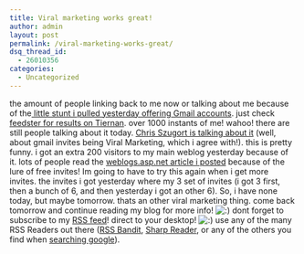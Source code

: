 ```yaml
---
title: Viral marketing works great!
author: admin
layout: post
permalink: /viral-marketing-works-great/
dsq_thread_id:
  - 26010356
categories:
  - Uncategorized
---
```

the amount of people linking back to me now or talking about me because of the[ little stunt i pulled yesterday offering Gmail accounts][1]. just check [feedster for results on Tiernan][2]. over 1000 instants of me! wahoo! there are still people talking about it today. [Chris Szugort is talking about it][3] (well, about gmail invites being Viral Marketing, which i agree with!). this is pretty funny. i got an extra 200 visitors to my main weblog yesterday because of it. lots of people read the [weblogs.asp.net article i posted][1] because of the lure of free invites! Im going to have to try this again when i get more invites. the invites i got yesterday where my 3 set of invites (i got 3 first, then a bunch of 6, and then yesterday i got an other 6). So, i have none today, but maybe tomorrow. thats an other viral marketing thing. come back tomorrow and continue reading my blog for more info! <img src="http://blog.lotas-smartman.net/wp-includes/images/smilies/icon_smile.gif" alt=":)" class="wp-smiley" /> dont forget to subscribe to my [RSS feed][4]! direct to your desktop! <img src="http://blog.lotas-smartman.net/wp-includes/images/smilies/icon_smile.gif" alt=":)" class="wp-smiley" /> use any of the many RSS Readers out there ([RSS Bandit][5], [Sharp Reader][6], or any of the others you find when [searching google][7]).

 [1]: http://weblogs.asp.net/tiernanotoole/archive/2004/06/21/161272.aspx
 [2]: http://www.feedster.com/search.php?hl=en&ie=UTF-8&q=tiernan&sort=date
 [3]: http://weblogs.asp.net/cszurgot/archive/2004/06/22/162525.aspx
 [4]: http://feeds.feedburner.com/lotas
 [5]: http://www.rssbandit.org
 [6]: http://www.sharpreader.net
 [7]: http://www.google.com/search?sourceid=navclient&ie=UTF-8&oe=UTF-8&q=RSS+Reader
